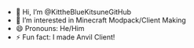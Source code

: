 - 👋 Hi, I’m @KittheBlueKitsuneGitHub
- 👀 I’m interested in Minecraft Modpack/Client Making
- 😄 Pronouns: He/Him
- ⚡ Fun fact: I made Anvil Client!
